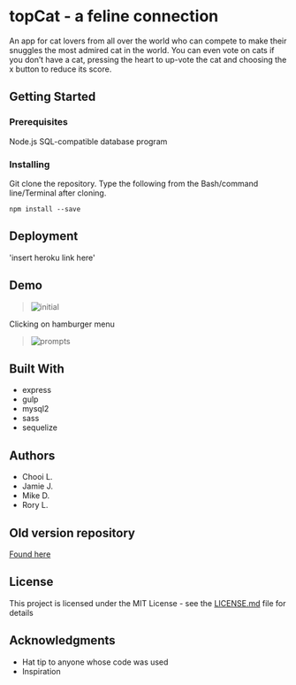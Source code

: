 # topCat - a feline connection

An app for cat lovers from all over the world who can compete to make their snuggles the most admired cat in the world. You can even vote on cats if you don’t have a cat, pressing the heart to up-vote the cat and choosing the x button to reduce its score.

## Getting Started

### Prerequisites

Node.js
SQL-compatible database program

### Installing

Git clone the repository. Type the following from the Bash/command line/Terminal after cloning.

```
npm install --save 
```

## Deployment

'insert heroku link here'

## Demo

>![initial](https://github.com/rorytothemax/proj2/blob/master/readmeMedia/meowz.gif?raw=true)

Clicking on hamburger menu
>![prompts](https://github.com/rorytothemax/proj2/blob/master/readmeMedia/topcat.gif?raw=true)

## Built With

* express
* gulp
* mysql2
* sass
* sequelize
 
## Authors

* Chooi L.
* Jamie J.
* Mike D.
* Rory L.

## Old version repository

[Found here](https://github.com/rorytothemax/proj2)

## License

This project is licensed under the MIT License - see the [LICENSE.md](LICENSE.md) file for details

## Acknowledgments

* Hat tip to anyone whose code was used
* Inspiration
